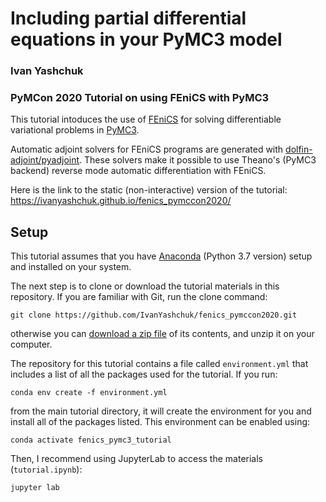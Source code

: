 # Including partial differential equations in your PyMC3 model
### Ivan Yashchuk
### PyMCon 2020 Tutorial on using FEniCS with PyMC3

This tutorial intoduces the use of [FEniCS](http://fenicsproject.org/) for solving differentiable variational problems in [PyMC3](https://docs.pymc.io/).

Automatic adjoint solvers for FEniCS programs are generated with [dolfin-adjoint/pyadjoint](http://www.dolfin-adjoint.org/en/latest/). These solvers make it possible to use Theano's (PyMC3 backend) reverse mode automatic differentiation with FEniCS.

Here is the link to the static (non-interactive) version of the tutorial: https://ivanyashchuk.github.io/fenics_pymccon2020/

## Setup

This tutorial assumes that you have [Anaconda](https://www.anaconda.com/distribution/#download-section) (Python 3.7 version) setup and installed on your system.

The next step is to clone or download the tutorial materials in this repository. If you are familiar with Git, run the clone command:

    git clone https://github.com/IvanYashchuk/fenics_pymccon2020.git
    
otherwise you can [download a zip file](https://github.com/IvanYashchuk/fenics_pymccon2020/archive/main.zip) of its contents, and unzip it on your computer.

The repository for this tutorial contains a file called `environment.yml` that includes a list of all the packages used for the tutorial. If you run:

    conda env create -f environment.yml
    
from the main tutorial directory, it will create the environment for you and install all of the packages listed. This environment can be enabled using:

    conda activate fenics_pymc3_tutorial
    
Then, I recommend using JupyterLab to access the materials (`tutorial.ipynb`):

    jupyter lab
